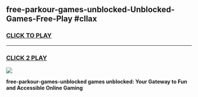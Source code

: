 
## free-parkour-games-unblocked-Unblocked-Games-Free-Play #cllax
<h3>
<a href="https://us.freeplayer.one?title=free-parkour-games-unblocked&ref=9M">CLICK TO PLAY</a></h3>
<hr>

<h3>
<a href="https://us.freeplayer.one?title=free-parkour-games-unblocked&ref=9M">CLICK 2 PLAY</a>
  
</h3>

<a href="https://us.freeplayer.one?title=free-parkour-games-unblocked&ref=9M"><img src="https://clearcache.store/games.png"></a>


**free-parkour-games-unblocked games unblocked: Your Gateway to Fun and Accessible Online Gaming**
